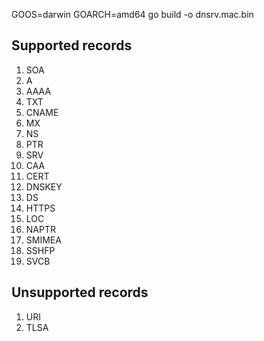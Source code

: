 GOOS=darwin GOARCH=amd64 go build -o dnsrv.mac.bin

## Supported records

1. SOA
2. A
3. AAAA
4. TXT
5. CNAME
6. MX
7. NS
8. PTR
9. SRV
10. CAA
11. CERT
12. DNSKEY
13. DS
14. HTTPS
15. LOC
16. NAPTR
17. SMIMEA
18. SSHFP
19. SVCB

## Unsupported records
1. URI
2. TLSA
